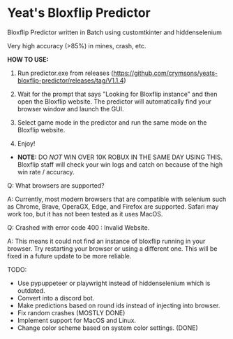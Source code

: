 # Yeat's Bloxflip Predictor

Bloxflip Predictor written in Batch using customtkinter and hiddenselenium

Very high accuracy (>85%) in mines, crash, etc. 

**HOW TO USE:**
1. Run predictor.exe from releases (https://github.com/crymsons/yeats-bloxflip-predictor/releases/tag/V1.1.4)

2. Wait for the prompt that says "Looking for Bloxflip instance" and then open the Bloxflip website. The predictor will automatically find your browser window and launch the GUI.

3. Select game mode in the predictor and run the same mode on the Bloxflip website.

4. Enjoy! 

- **NOTE:** DO *NOT* WIN OVER 10K ROBUX IN THE SAME DAY USING THIS. Bloxflip staff will check your win logs and catch on because of the high win rate / accuracy.

Q: What browsers are supported?

A: Currently, most modern browsers that are compatible with selenium such as Chrome, Brave, OperaGX, Edge, and Firefox are supported. Safari may work too, but it has not been tested as it uses MacOS.


Q: Crashed with error code 400 : Invalid Website.

A: This means it could not find an instance of bloxflip running in your browser. Try restarting your browser or using a different one. This will be fixed in a future update to be more reliable.

TODO:
- Use pypuppeteer or playwright instead of hiddenselenium which is outdated.
- Convert into a discord bot.
- Make predictions based on round ids instead of injecting into browser.
- Fix random crashes (MOSTLY DONE)
- Implement support for MacOS and Linux.
- Change color scheme based on system color settings. (DONE)
